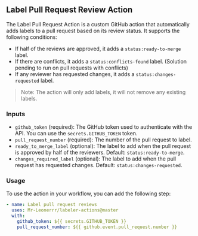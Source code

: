 ## Label Pull Request Review Action

The Label Pull Request Action is a custom GitHub action that automatically adds labels to a pull request based on its review status. It supports the following conditions:

- If half of the reviews are approved, it adds a `status:ready-to-merge` label.
- If there are conflicts, it adds a `status:conflicts-found` label. (Solution pending to run on pull requests with conflicts)
- If any reviewer has requested changes, it adds a `status:changes-requested` label.

> Note: The action will only add labels, it will not remove any existing labels.

### Inputs

- `github_token` (required): The GitHub token used to authenticate with the API. You can use the `secrets.GITHUB_TOKEN` token.
- `pull_request_number` (required): The number of the pull request to label.
- `ready_to_merge_label` (optional): The label to add when the pull request is approved by half of the reviewers. Default: `status:ready-to-merge`.
- `changes_required_label` (optional): The label to add when the pull request has requested changes. Default: `status:changes-requested`.

### Usage

To use the action in your workflow, you can add the following step:

```yaml
- name: Label pull request reviews
  uses: Mr-Leonerrr/labeler-actions@master
  with:
    github_token: ${{ secrets.GITHUB_TOKEN }}
    pull_request_number: ${{ github.event.pull_request.number }}
```
